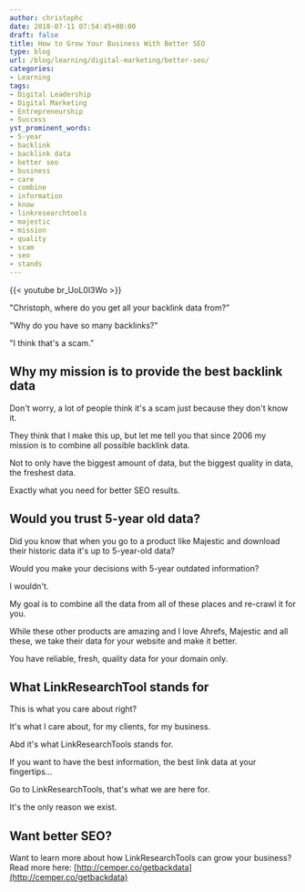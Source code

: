 ```yaml
---
author: christophc
date: 2018-07-11 07:54:45+00:00
draft: false
title: How to Grow Your Business With Better SEO
type: blog
url: /blog/learning/digital-marketing/better-seo/
categories:
- Learning
tags:
- Digital Leadership
- Digital Marketing
- Entrepreneurship
- Success
yst_prominent_words:
- 5-year
- backlink
- backlink data
- better seo
- business
- care
- combine
- information
- know
- linkresearchtools
- majestic
- mission
- quality
- scam
- seo
- stands
---
```


{{< youtube br_UoL0l3Wo >}}

"Christoph, where do you get all your backlink data from?"

"Why do you have so many backlinks?"

"I think that's a scam.”


## Why my mission is to provide the best backlink data


Don't worry, a lot of people think it's a scam just because they don't know it.

They think that I make this up, but let me tell you that since 2006 my mission is to combine all possible backlink data.

Not to only have the biggest amount of data, but the biggest quality in data, the freshest data.

Exactly what you need for better SEO results.


## Would you trust 5-year old data?


Did you know that when you go to a product like Majestic and download their historic data it's up to 5-year-old data?

Would you make your decisions with 5-year outdated information?

I wouldn't.

My goal is to combine all the data from all of these places and re-crawl it for you.

While these other products are amazing and I love Ahrefs, Majestic and all these, we take their data for your website and make it better.

You have reliable, fresh, quality data for your domain only.


## What LinkResearchTool stands for


This is what you care about right?

It's what I care about, for my clients, for my business.

Abd it's what LinkResearchTools stands for.

If you want to have the best information, the best link data at your fingertips...

Go to LinkResearchTools, that's what we are here for.

It's the only reason we exist.


## Want better SEO?


Want to learn more about how LinkResearchTools can grow your business? Read more here: [http://cemper.co/getbackdata](http://cemper.co/getbackdata)
